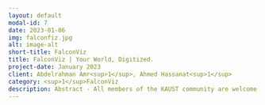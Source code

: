 ```yaml
---
layout: default
modal-id: 7
date: 2023-01-06
img: falconfiz.jpg
alt: image-alt
short-title: FalconViz 
title: FalconViz | Your World, Digitized.
project-date: January 2023
client: Abdelrahman Amr<sup>1</sup>, Ahmed Hassanat<sup>1</sup>
category: <sup>1</sup>FalconViz
description: Abstract - All members of the KAUST community are welcome to join and experience FalconViz's state-of-the-art and emerging technologies, supporting the digital transformation that the Kingdom is experiencing as part of Vision 2030. Visit our Website at www.falconviz.com and contact us at info@falconviz.com.
---
```

